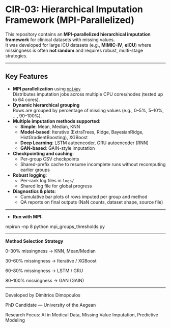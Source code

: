 # CIR-03: Hierarchical Imputation Framework (MPI-Parallelized)

This repository contains an **MPI-parallelized hierarchical imputation framework** for clinical datasets with missing values.  
It was developed for large ICU datasets (e.g., **MIMIC-IV**, **eICU**) where missingness is often **not random** and requires robust, multi-stage strategies.

---

## Key Features

- **MPI parallelization** using [`mpi4py`](https://mpi4py.readthedocs.io/)  
  Distributes imputation jobs across multiple CPU cores/nodes (tested up to 64 cores).
- **Dynamic hierarchical grouping**  
  Rows are grouped by percentage of missing values (e.g., 0–5%, 5–10%, …, 90–100%).
- **Multiple imputation methods supported**:
  - **Simple**: Mean, Median, KNN
  - **Model-based**: Iterative (ExtraTrees, Ridge, BayesianRidge, HistGradientBoosting), XGBoost
  - **Deep Learning**: LSTM autoencoder, GRU autoencoder (RNN)
  - **GAN-based**: GAIN-style imputation
- **Checkpointing and caching**:
  - Per-group CSV checkpoints
  - Shared-prefix cache to resume incomplete runs without recomputing earlier groups
- **Robust logging**:
  - Per-rank log files in `logs/`
  - Shared log file for global progress
- **Diagnostics & plots**:
  - Cumulative bar plots of rows imputed per group and method
  - QA reports on final outputs (NaN counts, dataset shape, source file)

---


- **Run with MPI:**

mpirun -np 8 python mpi_groups_thresholds.py


---

**Method Selection Strategy**

0–30% missingness → KNN, Mean/Median

30–60% missingness → Iterative / XGBoost

60–80% missingness → LSTM / GRU

80–100% missingness → GAN (GAIN)


---


Developed by Dimitrios Dimopoulos

PhD Candidate — University of the Aegean

Research Focus: AI in Medical Data, Missing Value Imputation, Predictive Modeling
